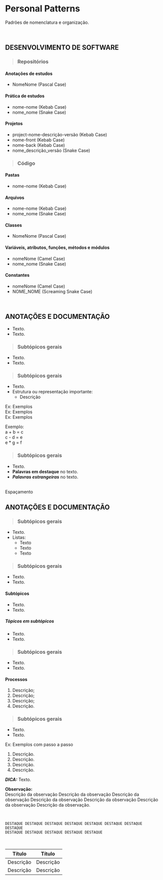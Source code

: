 # Personal Patterns
Padrões de nomenclatura e organização.

<br>

## DESENVOLVIMENTO DE SOFTWARE

> ### Repositórios

#### Anotações de estudos
* NomeNome (Pascal Case)

#### Prática de estudos
* nome-nome (Kebab Case)
* nome_nome (Snake Case)

#### Projetos
* project-nome-descrição-versão (Kebab Case)
* nome-front (Kebab Case)
* nome-back (Kebab Case)
* nome_descrição_versão (Snake Case)

> ### Código

#### Pastas
* nome-nome (Kebab Case)

#### Arquivos 
* nome-nome (Kebab Case)
* nome_nome (Snake Case)

#### Classes 
* NomeNome (Pascal Case)

#### Variáveis, atributos, funções, métodos e módulos
* nomeNome (Camel Case)
* nome_nome (Snake Case)

#### Constantes
* nomeNome (Camel Case)
* NOME_NOME (Screaming Snake Case)

<br>

## ANOTAÇÕES E DOCUMENTAÇÃO
* Texto.
* Texto.

> ### Subtópicos gerais
* Texto.
* Texto.

> ### Subtópicos gerais
* Texto.
* Estrutura ou representação importante:
  - Descrição

Ex: Exemplos  
Ex: Exemplos  
Ex: Exemplos  

Exemplo:  
a + b = c  
c - d = e  
e * g = f  

> ### Subtópicos gerais
* Texto.
* **Palavras em destaque** no texto.
* ***Palavras estrangeiras*** no texto.

<br> Espaçamento

## ANOTAÇÕES E DOCUMENTAÇÃO

> ### Subtópicos gerais
* Texto.
* Listas:
  - Texto
  - Texto
  - Texto

> ### Subtópicos gerais
* Texto.
* Texto.

#### Subtópicos
* Texto.
* Texto.

##### Tópicos em subtópicos
* Texto.
* Texto.

> ### Subtópicos gerais
* Texto.
* Texto.

#### Processos
1. Descrição;
2. Descrição;
3. Descrição;
4. Descrição.

> ### Subtópicos gerais
* Texto.
* Texto.

Ex: Exemplos com passo a passo  
1. Descrição.
2. Descrição.
3. Descrição.
4. Descrição.

***DICA:*** Texto.

**Observação:**  
Descrição da observação Descrição da observação Descrição da observação Descrição da observação Descrição da observação Descrição da observação Descrição da observação.

<br>

~~~
DESTAQUE DESTAQUE DESTAQUE DESTAQUE DESTAQUE DESTAQUE DESTAQUE DESTAQUE
DESTAQUE DESTAQUE DESTAQUE DESTAQUE DESTAQUE 
~~~

<br>

| Título    | Título    |
| --------- | --------- |
| Descrição | Descrição |
| Descrição | Descrição |
